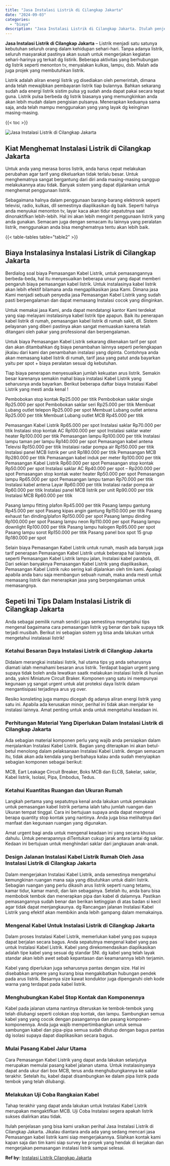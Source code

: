 ```yaml
---
title: "Jasa Instalasi Listrik di Cilangkap Jakarta"
date: "2024-09-03"
categories: 
  - "biaya"
description: "Jasa Instalasi Listrik di Cilangkap Jakarta. Itulah penjelasan yang bisa kami uraikan perihal Jasa Instalasi Listrik di Cilangkap Jakarta. Jikalau diantara a..."
---
```


**Jasa Instalasi Listrik di Cilangkap Jakarta** – Listrik menjadi satu satunya kebutuhan seluruh orang dalam kehidupan sehari-hari. Tanpa adanya listrik, seluruh masyarakat pastinya akan susah untuk mengerjakan kegiatan sehari-harinya yg terkait dg listirik. Beberapa aktivitas yang berhubungan dg listrik seperti menonton tv, menyalakan kulkas, lampu, dsb. Malah ada juga projek yang membutuhkan listrik.

Listrik adalah aliran energi listrik yg disediakan oleh pemerintah, dimana anda telah mewajibkan pembayaran listrik tiap bulannya. Bahkan sekarang sudah ada energi listrik sistim pulsa yg sudah anda dapat pakai secara tepat guna. Listrik pulsa berbeda dg listrik biasanya yang memungkinkan anda akan lebih mudah dalam pengisian pulsanya. Menerapkan keduanya sama saja, anda telah mampu menggunakan yang yang layak dg keinginan masing-masing.

{{< toc >}}

![Jasa Instalasi Listrik di Cilangkap Jakarta](/images/instalasi-listrik-murah35.png)

## Kiat Menghemat Instalasi Listrik di Cilangkap Jakarta

Untuk anda yang merasa boros listrik, anda harus cepat melakukan perubahan agar tarif yang dikeluarkan tidak terlalu besar. Untuk menghematnya sangat bergantung dari diri anda masing-masing sanggup melakukannya atau tidak. Banyak sistem yang dapat dijalankan untuk menghemat penggunaan listrik.

Sebagaimana halnya dalam penggunaan barang-barang elektronik seperti televisi, radio, kulkas, dll semestinya diaplikasikan dg baik. Seperti halnya anda menyukai menonton tv, layar kaca akan tidur sepatutnya saat dinonaktifkan lebih-lebih. Hal ini akan lebih mengirit penggunaan listrik yang anda gunakan. Semacam juga dengan semacam itu lainnya yang peralatan listrik, menggunakan anda bisa menghematnya tentu akan lebih baik.

{{< table-tables table="table2" >}}

## Biaya Instalasinya Instalasi Listrik di Cilangkap Jakarta

Berdialog soal biaya Pemasangan Kabel Listrik, untuk pemasangannya berbeda-beda, hal itu menyesuaikan beberapa unsur yang dapat memberi pengaruh biaya pemasangan kabel listrik. Untuk instalasinya kabel listrik akan lebih efektif bilamana anda mengaplikasikan jasa Kami. Dimana jasa Kami menjadi sebuah penyedia jasa Pemasangan Kabel Listrik yang sudah pasti berpengalaman dan dapat memasang Instalasi cocok yang diinginkan.

Untuk memakai jasa Kami, anda dapat mendatangi kantor Kami terdekat yang siap melayani instalasinya kabel listrik tipe apapun. Baik itu penerapan kabel listrik di rumah, pemasangan kabel listrik di rumah sakit, dll. Sistem pelayanan yang diberi pastinya akan sangat memuaskan karena telah ditangani oleh pakar yang professional dan berpengalaman.

Untuk biaya Pemasangan Kabel Listrik sekarang dikenakan tarif per spot dan akan ditambahkan dg biaya penambahan lainnya seperti perlengkapan jikalau dari kami dan penambahan instalasi yang dipinta. Contohnya anda akan memasang kabel listrik di rumah, tarif jasa yang patut anda bayarkan yaitu per spot + biaya peralatan sesuai dg kebutuhan.

Tiap biaya penerapan menyesuaikan jumlah kekuatan arus listrik. Semakin besar karenanya semakin mahal biaya instalasi Kabel Listrik yang seharusnya anda bayarkan. Berikut beberapa daftar biaya Instalasi Kabel Listrik yang mesti anda kenal !

Pembobokan stop kontak Rp25.000 per titik Pembobokan saklar single Rp25.000 per spot Pembobokan saklar seri Rp25.000 per titik Membuat Lubang outlet telepon Rp25.000 per spot Membuat Lubang outlet antena Rp25.000 per titik Membuat Lubang outlet MCB Rp45.000 per titik

Pemasangan Kabel Listrik Rp65.000 per spot Instalasi saklar Rp70.000 per titik Instalasi stop kontak AC Rp100.000 per spot Instalasi saklar water heater Rp100.000 per titik Pemasangan lampu Rp100.000 per titik Instalasi lampu taman per lampu Rp140.000 per spot Pemasangan kabel antena Televisi Rp150.000 per titik Instalasi radar pompa air Rp150.000 per titik Instalasi panel MCB listrik per unit Rp180.000 per titik Pemasangan MCB Rp280.000 per titik Pemasangan kabel induk per meter Rp100.000 per titik Pemasangan Kabel Listrik Rp60.000 per spot Pemasangan stop kontak Rp50.000 per spot Instalasi saklar AC Rp40.000 per spot – Rp200.000 per spot Pemasangan stop kontak water heater Rp50.000 per spot Pemasangan lampu Rp65.000 per spot Pemasangan lampu taman Rp70.000 per titik Instalasi kabel antena Layar Rp60.000 per titik Instalasi radar pompa air Rp60.000 per titik Instalasi panel MCB listrik per unit Rp90.000 per titik Instalasi MCB Rp60.000 per titik

Pasang lampu fitting plafon Rp45.000 per titik Pasang lampu gantung Rp45.000 per spot Pasang kipas angin gantung Rp150.000 per titik Pasang exhaust fan dinding/plafon Rp150.000 per spot Pasang lampu dinding Rp100.000 per spot Pasang lampu neon Rp110.000 per spot Pasang lampu downlight Rp100.000 per titik Pasang lampu halogen Rp95.000 per spot Pasang lampu sorot Rp150.000 per titik Pasang panel box spot 15 grup Rp180.000 per spot

Selain biaya Pemasangan Kabel Listrik untuk rumah, masih ada banyak juga tarif penerapan Pemasangan Kabel Listrik untuk beberapa hal lainnya seperti Pemasangan Kabel Listrik lampu jalan, Instalasi kabel parabola, dll. Dari sekian banyaknya Pemasangan Kabel Listrik yang diaplikasikan, Pemasangan Kabel Listrik ruko sering kali dijalankan oleh tim kami. Apalagi apabila anda baru saja membangun sebuah rumah, maka anda mesti untuk memasang listrik dan menerapkan jasa yang berpengalaman untuk memasangnya.

## Sepeti Ini Tips Dalam Instalasi Listrik di Cilangkap Jakarta


Anda sebagai pemilik rumah sendiri juga semestinya mengetahui tips mengenal bagaimana cara pemasangan listrik yg benar dan baik supaya tdk terjadi musibah. Berikut ini sebagian sistem yg bisa anda lakukan untuk mengetahui instalasai listrik!

### Ketahui Besaran Daya Instalasi Listrik di Cilangkap Jakarta

Didalam merangkai instalasi listrik, hal utama tips yg anda seharusnya diamati ialah memahami besaran arus listrik. Terdapat bagian urgent yang supaya tidak boleh anda lewatkan saatk melakukan instalasi listrik di hunian anda, yakni Miniature Circuit Braker. Komponen yang satu ini mempunyai kegunaan yg sangat urgent untuk alat proteksi daya listrik dalam mengantisipasi terjadinya arus yg over.

Resiko konsleting juga mampu dicegah dg adanya aliran energi listrik yang satu ini. Apabila ada kerusakan minor, perihal ini tidak akan menjalar ke instalasi lainnya. Amat penting untuk anda untuk mengetahui keadaan ini.

### Perhitungan Material Yang Diperlukan Dalam Instalasi Listrik di Cilangkap Jakarta

Ada sebagian material komponen perlu yang wajib anda persiapkan dalam menjalankan Instalasi Kabel Listrik. Bagian yang diterapkan ini akan betul-betul menolong dalam pelaksanaan Instalasi Kabel Listrik. dengan semacam itu, tidak akan ada kendala yang berbahaya kalau anda sudah menyiapkan sebagian komponen sebagai berikut:

MCB, Eart Leakage Circuit Breaker, Boks MCB dan ELCB, Sakelar, saklar, Kabel listrik, Isolasi, Pipa, Embodus, Tedus.

### Ketahui Kuantitas Ruangan dan Ukuran Rumah

Langkah pertama yang sepatutnya kenal anda lakukan untuk pemakaian untuk pemasangan kabel listrik pertama ialah tahu jumlah ruangan dan Ukuran tempat tinggal. Cara ini bertujuan supaya anda dapat mengenal berapa quantity stop kontak yang nantinya. Anda juga bisa melihatnya dari manfaat dan kegunaan ruangan yang digunakan.

Amat urgent bagi anda untuk mengenal keadaan ini yang secara khusus dahulu. Untuk penerapannya diTentukan cukup jarak antara lantai dg saklar. Kedaan ini bertujuan untuk menghindari saklar dari jangkauan anak-anak.

### Design Jalanan Instalasi Kabel Listrik Rumah Oleh Jasa Instalasi Listrik di Cilangkap Jakarta

Dalam mengerjakan Instalasi Kabel Listrik, anda semestinya mengetahui kemungkinan ruangan mana saja yang dibutuhkan untuk dialiri listrik. Sebagian ruangan yang perlu dikasih arus listrik seperti ruang tetamu, kamar tidur, kamar mandi, dan lain sebagainya. Setelah itu, anda baru bisa membobok tembok dan menerapkan pipa dan kabel di dalamnya. Pastikan pemasangannya sudah benar dan berikan ketinggian di atas badan si kecil agar tidak dapat menjangkaunya. dg Rancangan jalanan Instalasi Kabel Listrik yang efektif akan membikin anda lebih gampang dalam memakainya.

### Mengenal Kabel Untuk Instalasi Listrik di Cilangkap Jakarta

Dalam proses Instalasi Kabel Listrik, memerlukan kabel yang pas supaya dapat berjalan secara bagus. Anda sepatutnya mengenal kabel yang pas untuk Instalasi Kabel Listrik. Kabel yang direkomendasikan diaplikasikan adalah tipe kabel yang sesuai dg standar SNI. dg kabel yang telah layak standar akan lebih awet sebab kepantasan dan keamanannya lebih terjamin.

Kabel yang diperlukan juga seharusnya pantas dengan size. Hal ini disebabkan ampere yang kurang bisa mengakibatkan hubungan pendek pada arus listrik. Besarnya size kawat konduktor juga dipengaruhi oleh kode warna yang terdapat pada kabel listrik.

### Menghubungkan Kabel Stop Kontak dan Komponennya

Kabel pada jalanan utama nantinya diteruskan ke tembok-tembok yang telah dilubangi seperti colokan stop kontak, dan lampu. Sambungkan semua kabel yang yang cocok dengan pasangannya dan pasang komponen-komponennya. Anda juga wajib mempertimbangkan untuk semua sambungan kabel dan pipa-pipa semua sudah ditutup dengan bagus pantas dg isolasi supaya dapat diaplikasikan secara bagus.

### Mulai Pasang Kabel Jalur Utama

Cara Pemasangan Kabel Listrik yang dapat anda lakukan selanjutya merupakan memulai pasang kabel jalanan utama. Untuk instalasinyanya dapat anda ukur dari box MCB, terus anda menghubungkannya ke saklar terakhir. Setelah itu, kabel dapat disambungkan ke dalam pipa listrik pada tembok yang telah dilubangi.

### Melakukan Uji Coba Rangkaian Kabel

Tahap terakhir yang dapat anda lakukan untuk Instalasi Kabel Listrik merupakan mengaktifkan MCB. Uji Coba Instalasi segera apakah listrik sukses dialirkan atau tidak.

Itulah penjelasan yang bisa kami uraikan perihal Jasa Instalasi Listrik di Cilangkap Jakarta. Jikalau diantara anda ada yang sedang mencari jasa Pemasangan kabel listrik kami siap mengerjakannya. Silahkan kontak kami kapan saja dan tim kami siap survey ke proyek yang hendak di kerjakan dan mengerjakan pemasangan instalasi listrik sampai selesai.

**Ref by:** [Instalasi Listrik Cilangkap Jakarta](https://id.wikipedia.org/wiki/Instalasi)
